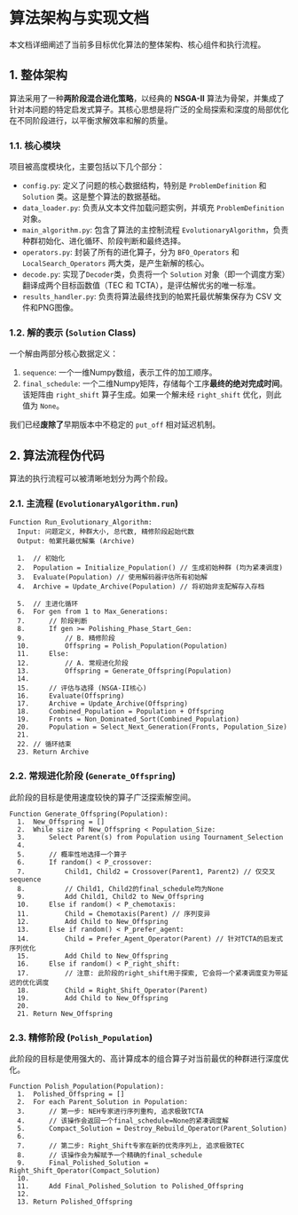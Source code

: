 # 算法架构与实现文档

本文档详细阐述了当前多目标优化算法的整体架构、核心组件和执行流程。

## 1. 整体架构

算法采用了一种**两阶段混合进化策略**，以经典的 **NSGA-II** 算法为骨架，并集成了针对本问题的特定启发式算子。其核心思想是将广泛的全局探索和深度的局部优化在不同阶段进行，以平衡求解效率和解的质量。

### 1.1. 核心模块

项目被高度模块化，主要包括以下几个部分：

-   `config.py`: 定义了问题的核心数据结构，特别是 `ProblemDefinition` 和 `Solution` 类。这是整个算法的数据基础。
-   `data_loader.py`: 负责从文本文件加载问题实例，并填充 `ProblemDefinition` 对象。
-   `main_algorithm.py`: 包含了算法的主控制流程 `EvolutionaryAlgorithm`，负责种群初始化、进化循环、阶段判断和最终选择。
-   `operators.py`: 封装了所有的进化算子，分为 `BFO_Operators` 和 `LocalSearch_Operators` 两大类，是产生新解的核心。
-   `decode.py`: 实现了`Decoder`类，负责将一个 `Solution` 对象（即一个调度方案）翻译成两个目标函数值（TEC 和 TCTA），是评估解优劣的唯一标准。
-   `results_handler.py`: 负责将算法最终找到的帕累托最优解集保存为 CSV 文件和PNG图像。

### 1.2. 解的表示 (`Solution` Class)

一个解由两部分核心数据定义：
1.  `sequence`: 一个一维Numpy数组，表示工件的加工顺序。
2.  `final_schedule`: 一个二维Numpy矩阵，存储每个工序**最终的绝对完成时间**。该矩阵由 `right_shift` 算子生成。如果一个解未经 `right_shift` 优化，则此值为 `None`。

我们已经**废除了**早期版本中不稳定的 `put_off` 相对延迟机制。

## 2. 算法流程伪代码

算法的执行流程可以被清晰地划分为两个阶段。

### 2.1. 主流程 (`EvolutionaryAlgorithm.run`)

```
Function Run_Evolutionary_Algorithm:
  Input: 问题定义, 种群大小, 总代数, 精修阶段起始代数
  Output: 帕累托最优解集 (Archive)

  1.  // 初始化
  2.  Population = Initialize_Population() // 生成初始种群 (均为紧凑调度)
  3.  Evaluate(Population) // 使用解码器评估所有初始解
  4.  Archive = Update_Archive(Population) // 将初始非支配解存入存档

  5.  // 主进化循环
  6.  For gen from 1 to Max_Generations:
  7.      // 阶段判断
  8.      If gen >= Polishing_Phase_Start_Gen:
  9.          // B. 精修阶段
  10.         Offspring = Polish_Population(Population)
  11.     Else:
  12.         // A. 常规进化阶段
  13.         Offspring = Generate_Offspring(Population)
  14.
  15.     // 评估与选择 (NSGA-II核心)
  16.     Evaluate(Offspring)
  17.     Archive = Update_Archive(Offspring)
  18.     Combined_Population = Population + Offspring
  19.     Fronts = Non_Dominated_Sort(Combined_Population)
  20.     Population = Select_Next_Generation(Fronts, Population_Size)
  21.
  22. // 循环结束
  23. Return Archive
```

### 2.2. 常规进化阶段 (`Generate_Offspring`)

此阶段的目标是使用速度较快的算子广泛探索解空间。

```
Function Generate_Offspring(Population):
  1.  New_Offspring = []
  2.  While size of New_Offspring < Population_Size:
  3.      Select Parent(s) from Population using Tournament_Selection
  4.
  5.      // 概率性地选择一个算子
  6.      If random() < P_crossover:
  7.          Child1, Child2 = Crossover(Parent1, Parent2) // 仅交叉sequence
  8.          // Child1, Child2的final_schedule均为None
  9.          Add Child1, Child2 to New_Offspring
  10.     Else if random() < P_chemotaxis:
  11.         Child = Chemotaxis(Parent) // 序列变异
  12.         Add Child to New_Offspring
  13.     Else if random() < P_prefer_agent:
  14.         Child = Prefer_Agent_Operator(Parent) // 针对TCTA的启发式序列优化
  15.         Add Child to New_Offspring
  16.     Else if random() < P_right_shift:
  17.         // 注意: 此阶段的right_shift用于探索, 它会将一个紧凑调度变为带延迟的优化调度
  18.         Child = Right_Shift_Operator(Parent)
  19.         Add Child to New_Offspring
  20.
  21. Return New_Offspring
```

### 2.3. 精修阶段 (`Polish_Population`)

此阶段的目标是使用强大的、高计算成本的组合算子对当前最优的种群进行深度优化。

```
Function Polish_Population(Population):
  1.  Polished_Offspring = []
  2.  For each Parent_Solution in Population:
  3.      // 第一步: NEH专家进行序列重构, 追求极致TCTA
  4.      // 该操作会返回一个final_schedule=None的紧凑调度解
  5.      Compact_Solution = Destroy_Rebuild_Operator(Parent_Solution)
  6.
  7.      // 第二步: Right_Shift专家在新的优秀序列上, 追求极致TEC
  8.      // 该操作会为解赋予一个精确的final_schedule
  9.      Final_Polished_Solution = Right_Shift_Operator(Compact_Solution)
  10.
  11.     Add Final_Polished_Solution to Polished_Offspring
  12.
  13. Return Polished_Offspring
``` 